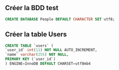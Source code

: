 ## Créer la BDD test

```SQL
CREATE DATABASE People DEFAULT CHARACTER SET utf8;
```

## Créer la table Users

```SQL
CREATE TABLE `users` (
`user_id` int(11) NOT NULL AUTO_INCREMENT,
`name` varchar(255) NOT NULL,
PRIMARY KEY (`user_id`)
) ENGINE=InnoDB DEFAULT CHARSET=utf8mb4
```
